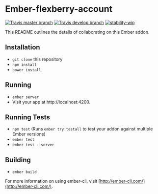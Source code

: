 # Ember-flexberry-account

[![Travis master branch](https://img.shields.io/travis/Flexberry/ember-flexberry-account/master.svg?label=master%20build%20)](https://travis-ci.org/Flexberry/ember-flexberry-account)
[![Travis develop branch](https://img.shields.io/travis/Flexberry/ember-flexberry-account/develop.svg?label=develop%20build)](https://travis-ci.org/Flexberry/ember-flexberry-account/branches)
[![stability-wip](https://img.shields.io/badge/stability-work_in_progress-lightgrey.svg)](https://github.com/orangemug/stability-badges#work-in-progress)

This README outlines the details of collaborating on this Ember addon.

## Installation

* `git clone` this repository
* `npm install`
* `bower install`

## Running

* `ember server`
* Visit your app at http://localhost:4200.

## Running Tests

* `npm test` (Runs `ember try:testall` to test your addon against multiple Ember versions)
* `ember test`
* `ember test --server`

## Building

* `ember build`

For more information on using ember-cli, visit [http://ember-cli.com/](http://ember-cli.com/).
